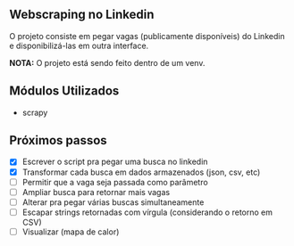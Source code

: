 ## Webscraping no Linkedin

O projeto consiste em pegar vagas (publicamente disponíveis) do Linkedin e
disponibilizá-las em outra interface. 

**NOTA:** O projeto está sendo feito dentro de um venv.

## Módulos Utilizados

- scrapy

## Próximos passos
- [x] Escrever o script pra pegar uma busca no linkedin
- [x] Transformar cada busca em dados armazenados (json, csv, etc)
- [ ] Permitir que a vaga seja passada como parâmetro
- [ ] Ampliar busca para retornar mais vagas
- [ ] Alterar pra pegar várias buscas simultaneamente
- [ ] Escapar strings retornadas com vírgula (considerando o retorno em CSV)
- [ ] Visualizar (mapa de calor)

